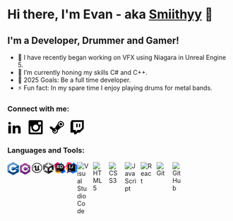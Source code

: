 # Hi there, I'm Evan - aka [Smiithyy][instagram] 👋 

## I'm a Developer, Drummer and Gamer!

- 🔭 I have recently began working on VFX using Niagara in Unreal Engine 5.
- 🌱 I’m currently honing my skills C# and C++.
- 🥅 2025 Goals: Be a full time developer.
- ⚡ Fun fact: In my spare time I enjoy playing drums for metal bands.

### Connect with me:

[![linkedin](./img/linkedin-dark.png)](https://www.linkedin.com/in/smiithyy)
&nbsp;&nbsp;
[![instagram](./img/instagram-dark.png)](https://www.instagram.com/evansmith.drums)
&nbsp;&nbsp;
[![steam](./img/steam-dark.png)](steamcommunity.com/id/Smiithyy)
&nbsp;&nbsp;
[![twitch](./img/twitch-dark.png)](https://www.twitch.tv/smiithyy__)
&nbsp;&nbsp;


### Languages and Tools:

<img align="left" alt="C++" width="26px" src="./img/C++.png" />
<img align="left" alt="C#" width="28px" src="./img/CSharp.png" />
<img align="left" alt="Unreal Engine" width="26px" src="./img/unreal.png" />
<img align="left" alt="Unity" width="26px" src="./img/unity.png" />
<img align="left" alt="Rider" width="26px" src="./img/rider.png" />
<img align="left" alt="Intellij" width="26px" src="./img/intellij.png" />
<img align="left" alt="Visual Studio Code" width="26px" src="https://cdn.jsdelivr.net/gh/devicons/devicon/icons/vscode/vscode-original.svg" style="padding-right:10px;" />
<img align="left" alt="HTML5" width="26px" src="https://cdn.jsdelivr.net/gh/devicons/devicon/icons/html5/html5-original.svg" style="padding-right:10px;" />
<img align="left" alt="CSS3" width="26px" src="https://cdn.jsdelivr.net/gh/devicons/devicon/icons/css3/css3-original.svg" style="padding-right:10px;" />
<img align="left" alt="JavaScript" width="26px" src="https://cdn.jsdelivr.net/gh/devicons/devicon/icons/javascript/javascript-original.svg" style="padding-right:10px;" />
<img align="left" alt="React" width="26px" src="https://cdn.jsdelivr.net/gh/devicons/devicon/icons/react/react-original.svg" style="padding-right:10px;" />
<img align="left" alt="Git" width="26px" src="https://cdn.jsdelivr.net/gh/devicons/devicon/icons/git/git-original.svg" style="padding-right:10px;" />
<img align="left" alt="GitHub" width="26px" src="https://user-images.githubusercontent.com/3369400/139448065-39a229ba-4b06-434b-bc67-616e2ed80c8f.png" style="padding-right:10px;" />


<br />
<br />

[instagram]: https://www.instagram.com/evansmith.drums
[avirtue]: https://www.instagram.com/avirtue.band
[email]: mailto:evansmith.software@gmail.com
[linkedin]: https://www.linkedin.com/in/smiithyy
[steam]: steamcommunity.com/id/Smiithyy
[twitch]: https://www.twitch.tv/smiithyy__
